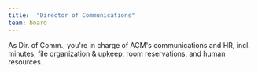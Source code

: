 ```yaml
---
title:  "Director of Communications"
team: board
---
```

As Dir. of Comm., you're in charge of ACM's communications and HR, incl. minutes, file organization & upkeep, room reservations, and human resources.